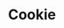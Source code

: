 ---
layout: tag-list
type: tag
title: Cookie
slug: Cookie
category: Tag
sidebar: false
description: >
    Es un administrador regular de procesos en segundo plano que ejecuta procesos o guiones a intervalos regularess.
---